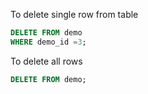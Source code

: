 To delete single row from table

```sql
DELETE FROM demo
WHERE demo_id =3;
```
To delete all rows
```sql
DELETE FROM demo;
```
